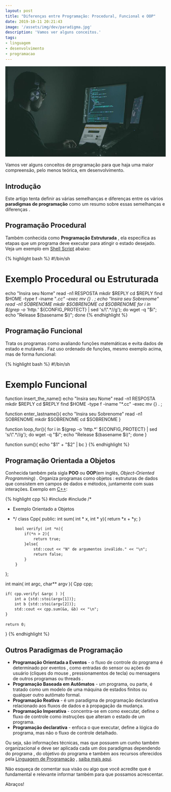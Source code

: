 ```yaml
---
layout: post
title: "Diferenças entre Programação: Procedural, Funcional e OOP"
date: 2019-10-11 20:21:43
image: '/assets/img/dev/paradigma.jpg'
description: 'Vamos ver alguns conceitos.'
tags:
- linguagem
- desenvolvimento
- programacao
---
```


[![Diferenças entre Programação: Procedural, Funcional, Orientada a Objetos e Eventos](/assets/img/dev/paradigma.jpg)](/assets/img/dev/paradigma.jpg)


Vamos ver alguns conceitos de programação para que haja uma maior compreensão, pelo menos teórica, em desenvolvimento.

## Introdução

Este artigo tenta definir as várias semelhanças e diferenças entre os vários **paradigmas de programação** como um resumo sobre essas semelhanças e diferenças .

## Programação Procedural

Também conhecida como **Programação Estruturada** , ela especifica as etapas que um programa deve executar para atingir o estado desejado. Veja um exemplo em [Shell Script](https://terminalroot.com.br/shell) abaixo:

{% highlight bash %}
#!/bin/sh
# Exemplo Procedural ou Estruturada
echo "Insira seu Nome"
read -n1 RESPOSTA
mkdir $REPLY
cd $REPLY
find $HOME -type f -iname "*.cc" -exec mv {} . \;
echo "Insira seu Sobrenome"
read -n1 SOBRENOME
mkdir $SOBRENOME
cd $SOBRENOME
for i in $(grep -o 'http.*' ${CONFIG_PROTECT} | sed 's/\".*//g');
    do
        wget -q "$i"; echo "Release $(basename $i)";
done
{% endhighlight %}

## Programação Funcional

Trata os programas como avaliando funções matemáticas e evita dados de estado e mutáveis . Faz uso ordenado de funções, mesmo exemplo acima, mas de forma funcional:

{% highlight bash %}
#!/bin/sh
# Exemplo Funcional

function insert_the_name()
echo "Insira seu Nome"
read -n1 RESPOSTA
mkdir $REPLY
cd $REPLY
find $HOME -type f -iname "*.cc" -exec mv {} . \;

function enter_lastname(){
    echo "Insira seu Sobrenome"
    read -n1 SOBRENOME
    mkdir $SOBRENOME
    cd $SOBRENOME
}

function loop_for(){
    for i in $(grep -o 'http.*' ${CONFIG_PROTECT} | sed 's/\".*//g');
    do
        wget -q "$i"; echo "Release $(basename $i)";
    done
}

function sum(){
    echo "$1" + "$2" | bc
}
{% endhighlight %}

<script async src="https://pagead2.googlesyndication.com/pagead/js/adsbygoogle.js"></script>
<!-- Informat -->
<ins class="adsbygoogle"
     style="display:block"
     data-ad-client="ca-pub-2838251107855362"
     data-ad-slot="2327980059"
     data-ad-format="auto"
     data-full-width-responsive="true"></ins>
<script>
(adsbygoogle = window.adsbygoogle || []).push({});
</script>

## Programação Orientada a Objetos

Conhecida também pela sigla **POO** ou **OOP**(em inglês, *Object-Oriented Programming*) . Organiza programas como objetos : estruturas de dados que consistem em campos de dados e métodos, juntamente com suas interações. Exemplo em [C++](https://isocpp.org/):

{% highlight cpp %}
#include <iostream>
#include <string>
/*
 * Exemplo Orientado a Objetos
 * */
class Cpp{
	public:
		int sum( int * x, int * y){
			return *x + *y;
		}

		bool verify( int *n){
			if(*n > 2){
				return true;
			}else{
				std::cout << "N° de argumentos inválido." << "\n";
				return false;
			}
		}
};

int main( int argc, char** argv ){
	Cpp cpp;

	if( cpp.verify( &argc ) ){
		int a {std::stoi(argv[1])};
		int b {std::stoi(argv[2])};
		std::cout << cpp.sum(&a, &b) << "\n";
	}

	return 0;
}
{% endhighlight %}

## Outros Paradigmas de Programação

+ **Programação Orientada a Eventos** - o fluxo de controle do programa é determinado por eventos , como entradas do sensor ou ações do usuário (cliques do mouse , pressionamentos de tecla) ou mensagens de outros programas ou threads .
+ **Programação Baseada em Autômatos** - um programa, ou parte, é tratado como um modelo de uma máquina de estados finitos ou qualquer outro autômato formal.
+ **Programação Reativa** -  é um paradigma de programação declarativa relacionado aos fluxos de dados e à propagação da mudança.
+ **Programação Imperativa** - concentra-se em como executar, define o fluxo de controle como instruções que alteram o estado de um programa.
+ **Programação declarativa** - enfoca o que executar, define a lógica do programa, mas não o fluxo de controle detalhado. 

Ou seja, são informações técnicas, mas que possuem um cunho também organizacional e deve ser aplicada cada um dos paradigmas dependendo do programa , do objetivo do programa e também aos recursos oferecidos pela [Linguagem de Programação](https://terminalroot.com.br/2016/10/blog-linux-ola-mundo-9-linguagens.html) , [saiba mais aqui](https://en.m.wikipedia.org/wiki/Comparison_of_programming_paradigms).

Não esqueça de comentar sua visão ou algo que você acredite que é fundamental e relevante informar também para que possamos acrescentar.

Abraços!
    
